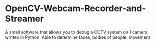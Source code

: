 # OpenCV-Webcam-Recorder-and-Streamer
A small software that allows you to debug a CCTV system on 1 camera, written in Python. Able to determine faces, bodies of people, movement
